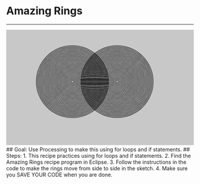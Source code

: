 
# Amazing Rings
  <hr/>
  <img alt="Amazing Rings image" src="./images/amazingRings.png"/>
## Goal:
   Use Processing to make this using for loops and if statements.
## Steps:
1. This recipe practices using for loops and if statements.
2. Find the Amazing Rings recipe program in Eclipse.
3. Follow the instructions in the code to make the rings move from side to side in the sketch.
4. Make sure you SAVE YOUR CODE when you are done.
  
 

